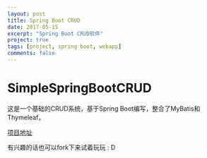 ```yaml
---
layout: post
title: Spring Boot CRUD
date: 2017-05-15
excerpt: "Spring Boot CRUD软件"
project: true
tags: [project, spring boot, webapp]
comments: false
---
```

# SimpleSpringBootCRUD

这是一个基础的CRUD系统，基于Spring Boot编写，整合了MyBatis和Thymeleaf。

[项目地址](https://github.com/AyakuraYuki/SimpleSpringBootCRUD)

有兴趣的话也可以fork下来试着玩玩 : D

